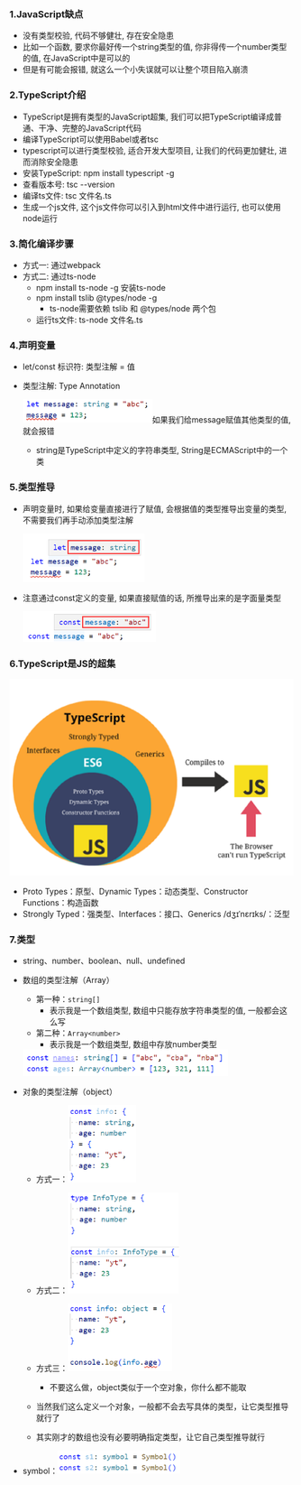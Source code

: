### 1.JavaScript缺点

- 没有类型校验, 代码不够健壮, 存在安全隐患
- 比如一个函数, 要求你最好传一个string类型的值, 你非得传一个number类型的值, 在JavaScript中是可以的
- 但是有可能会报错, 就这么一个小失误就可以让整个项目陷入崩溃

### 2.TypeScript介绍

- TypeScript是拥有类型的JavaScript超集, 我们可以把TypeScript编译成普通、干净、完整的JavaScript代码
- 编译TypeScript可以使用Babel或者tsc
- typescript可以进行类型校验, 适合开发大型项目, 让我们的代码更加健壮, 进而消除安全隐患
- 安装TypeScript: npm install typescript -g
- 查看版本号: tsc --version
- 编译ts文件: tsc 文件名.ts
- 生成一个js文件, 这个js文件你可以引入到html文件中进行运行, 也可以使用node运行

### 3.简化编译步骤

- 方式一: 通过webpack
- 方式二: 通过ts-node
  - npm install ts-node -g  安装ts-node
  - npm install tslib @types/node -g
    - ts-node需要依赖 tslib 和 @types/node 两个包
  - 运行ts文件: ts-node 文件名.ts

### 4.声明变量

- let/const 标识符: 类型注解 = 值

- 类型注解: Type Annotation

  <img src="images/image-20221006210636495.png" alt="image-20221006210636495" style="zoom:67%;" />如果我们给message赋值其他类型的值, 就会报错

  - string是TypeScript中定义的字符串类型, String是ECMAScript中的一个类

### 5.类型推导

- 声明变量时, 如果给变量直接进行了赋值, 会根据值的类型推导出变量的类型, 不需要我们再手动添加类型注解

  <img src="images/image-20221006211310442.png" alt="image-20221006211310442" style="zoom:67%;" />

- 注意通过const定义的变量, 如果直接赋值的话, 所推导出来的是字面量类型

  <img src="images/image-20221006211818947.png" alt="image-20221006211818947" style="zoom:67%;" />

### 6.TypeScript是JS的超集

<img src="images/image-20221007075457378.png" alt="image-20221007075457378" style="zoom: 50%;" />

- Proto Types：原型、Dynamic Types：动态类型、Constructor Functions：构造函数
- Strongly Typed：强类型、Interfaces：接口、Generics /dʒɪˈnɛrɪks/：泛型

### 7.类型

- string、number、boolean、null、undefined

- 数组的类型注解（Array）

  - 第一种：`string[]`
    - 表示我是一个数组类型, 数组中只能存放字符串类型的值, 一般都会这么写
  - 第二种：`Array<number>`
    - 表示我是一个数组类型, 数组中存放number类型

  <img src="images/image-20221007080454081.png" alt="image-20221007080454081" style="zoom:67%;" />

- 对象的类型注解（object）

  - 方式一：<img src="images/image-20221007080701504.png" alt="image-20221007080701504" style="zoom:67%;" />

  

  - 方式二：<img src="images/image-20221007080806213.png" alt="image-20221007080806213" style="zoom:67%;" />

  

  - 方式三：<img src="images/image-20221007080900110.png" alt="image-20221007080900110" style="zoom:67%;" />
    - 不要这么做，object类似于一个空对象，你什么都不能取
  - 当然我们这么定义一个对象，一般都不会去写具体的类型，让它类型推导就行了
  - 其实刚才的数组也没有必要明确指定类型，让它自己类型推导就行

- symbol：<img src="images/image-20221007081424687.png" alt="image-20221007081424687" style="zoom:67%;" />

